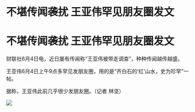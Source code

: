 # 不堪传闻袭扰 王亚伟罕见朋友圈发文

# 不堪传闻袭扰 王亚伟罕见朋友圈发文

财联社6月4日电，近日屡有传闻称“王亚伟被带走调查”，种种传闻越传越盛。

王亚伟6月4日上午9点多罕见发朋友圈，用的是“齐白石的‘红’山水，史为珍罕”一帖。

据称，王亚伟此前几乎很少发朋友圈。（记者 林坚）

![](https://inews.gtimg.com/news_bt/O2Q-EzBONica9jYxzHh6jNmvgeiAJZovwZGKS8qThWguQAA/1000)

